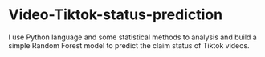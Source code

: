 # Video-Tiktok-status-prediction
I use Python language and some statistical methods to analysis and build a simple Random Forest model to predict the claim status of Tiktok videos.

